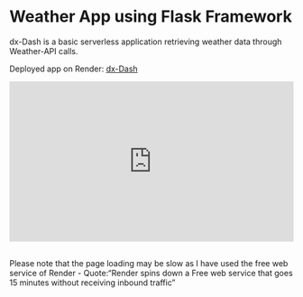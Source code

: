 # Weather App using Flask Framework

dx-Dash is a basic serverless application retrieving weather data through Weather-API calls.

Deployed app on Render: [dx-Dash](https://dx-dash.onrender.com/)

<div style="padding-bottom:56.25%; position:relative; display:block; width: 100%">
  <iframe width="100%" height="100%"
    src="https://dx-dash.onrender.com/"
    frameborder="0" allowfullscreen="" style="position:absolute; top:0; left: 0">
  </iframe>
</div>
<br>

Please note that the page loading may be slow as I have used the free web service of Render - Quote:“Render spins down a Free web service that goes 15 minutes without receiving inbound traffic”
